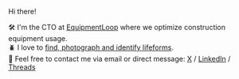 Hi there!

🛠 I'm the CTO at [EquipmentLoop](https://www.equipmentloop.se/en) where we optimize construction equipment usage.<br />
🪲 I love to [find, photograph and identify lifeforms](https://www.inaturalist.org/observations?photos&place_id=any&quality_grade=research&user_id=carlvonblixen&verifiable=any).<br />
🔗 Feel free to contact me via email or direct message: [X](https://twitter.com/carlvonblixen) / [LinkedIn](https://www.linkedin.com/in/carlvonblixen/) / [Threads](https://www.threads.net/@carl_von_blixen)<br />

